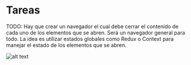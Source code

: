 # Tareas
TODO: Hay que crear un navegador el cual debe cerrar el contenido de cada uno de los elementos que se abren. Será un navegador general para todo. La idea es utilizar estados globales como Redux o Context para manejar el estado de los elementos que se abren.

![alt text](chrome_Dxm5Gss3RK.png)
